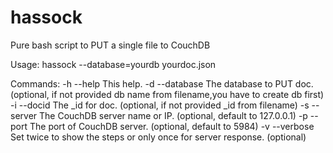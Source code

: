 hassock
=======

Pure bash script to PUT a single file to CouchDB

Usage: hassock --database=yourdb yourdoc.json

Commands:
-h --help      This help.
-d --database  The database to PUT doc. (optional, if not provided db name from filename,you have to create db first)
-i --docid     The _id for doc. (optional, if not provided _id from filename)
-s --server    The CouchDB server name or IP. (optional, default to 127.0.0.1)
-p --port      The port of CouchDB server. (optional, default to 5984)
-v --verbose   Set twice to show the steps or only once for server response. (optional)
